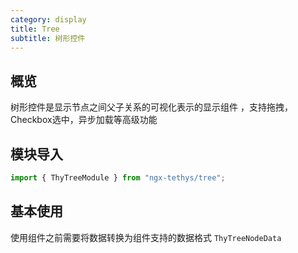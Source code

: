 ```yaml
---
category: display
title: Tree
subtitle: 树形控件
---
```


## 概览
树形控件是显示节点之间父子关系的可视化表示的显示组件 ，支持拖拽，Checkbox选中，异步加载等高级功能


## 模块导入
```ts
import { ThyTreeModule } from "ngx-tethys/tree";
```
## 基本使用
使用组件之前需要将数据转换为组件支持的数据格式 `ThyTreeNodeData`

<examples/>


